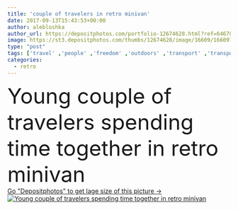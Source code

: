 ```yaml
---
title: 'couple of travelers in retro minivan'
date: 2017-09-13T15:43:53+00:00
author: alebloshka
author_url: https://depositphotos.com/portfolio-12674628.html?ref=64678756
image: https://st3.depositphotos.com/thumbs/12674628/image/16609/166097372/api_thumb_450.jpg?forcejpeg=true
type: "post"
tags: ['travel' ,'people' ,'freedom' ,'outdoors' ,'transport' ,'transportation' ,'friendship' ,'car' ,'couple' ,'lifestyle' ,'together' ,'togetherness' ,'friends' ,'trendy' ,'tourism' ,'vacation' ,'journey' ,'old fashioned' ,'closeness' ,'traveling' ,'relationship' ,'boyfriend' ,'girlfriend' ,'travelers' ,'Wandern' ,'campervan' ,'young adult' ,'Youth Culture' ,'Retro Revival' ,'spend time' ,'Road Trip' ,'Retro Styled' ,'caucasian woman' ,'Caucasian Man' ,'Weekend Activity' ,'van vehicle' ,'vintage van' ,'retro minivan' ]
categories: 
  - retro
---
```

<div aling="center">
            <font size="60"> Young couple of travelers spending time together in retro minivan</font>   
</div>
<div>
    <a href='https://depositphotos.com/166097372/stock-photo-couple-of-travelers-in-retro.html?ref=64678756' target=_blank > Go "Depositphotos" to get lage size of this picture ->
        <img href='https://depositphotos.com/166097372/stock-photo-couple-of-travelers-in-retro.html?ref=64678756' src='https://st3.depositphotos.com/12674628/16609/i/950/depositphotos_166097372-stock-photo-couple-of-travelers-in-retro.jpg?forcejpeg=true' alt='Young couple of travelers spending time together in retro minivan' >
    </a>
</div>
